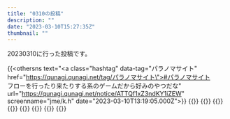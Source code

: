 ```yaml
---
title: "0310の投稿"
description: ""
date: "2023-03-10T15:27:35Z"
thumbnail: ""
---
```

20230310に行った投稿です。
<!--more-->
{{<othersns text="<a class=\"hashtag\" data-tag=\"パラノマサイト\" href=\"https://qunagi.qunagi.net/tag/パラノマサイト\">#パラノマサイト</a><br/>フローを行ったり来たりする系のゲームだから好みのやつだな" url="https://qunagi.qunagi.net/notice/ATTQf1xZ3ndKY1iZEW" screenname="jme/k.h" date="2023-03-10T13:19:05.000Z">}}
{{<othersns text="＃パラノマサイト<br/>フローを行ったり来たりする系だから好みのやつだな" url="https://qunagi.qunagi.net/notice/ATTQYX2F7kv6tpo74i" screenname="jme/k.h" date="2023-03-10T13:17:54.000Z">}}
{{<othersns text="ベヨネッタ3をクリアしないといけないなあ" url="https://qunagi.qunagi.net/notice/ATT1aCWrq2gB1gpZaK" screenname="jme/k.h" date="2023-03-10T08:38:05.000Z">}}
{{<othersns text="ふだんおすすめ見ないからぴんとこないな" url="https://qunagi.qunagi.net/notice/ATSwwTeWM4BCjYDILA" screenname="jme/k.h" date="2023-03-10T07:46:05.000Z">}}
{{<othersns text="問題はコンセントの数が足りないんだったな" url="https://qunagi.qunagi.net/notice/ATSu0vzad8ulvLVBSK" screenname="jme/k.h" date="2023-03-10T07:13:16.000Z">}}
{{<othersns text="メインの方もモニタアームにしていい感じの場所探るのもありか" url="https://qunagi.qunagi.net/notice/ATStg25Sm7YIkGHZgG" screenname="jme/k.h" date="2023-03-10T07:09:29.000Z">}}
{{<othersns text="だからまあ斜めにするかもっと外につけるか。<br/>ありな気がするな。考えてみるか" url="https://qunagi.qunagi.net/notice/ATStKaIEuvVeSk1zwe" screenname="jme/k.h" date="2023-03-10T07:05:37.000Z">}}
{{<othersns text="PCとコンシューマーを同時にできる環境を作るか？<br/>小さめのモニタをモニタアームでってことになると思うけど手前にも棒があるタイプの机なんだよな" url="https://qunagi.qunagi.net/notice/ATSt1AW6WrCj15G4Om" screenname="jme/k.h" date="2023-03-10T07:02:06.000Z">}}
{{<othersns text="アクション性の強いゲームをしっかりクリアしないと衰えていきそうだな<br/>でもなあ、苦行だから他にやりたいのがあるとそっちになあ" url="https://qunagi.qunagi.net/notice/ATSqRSTE6JJ6MhkxAe" screenname="jme/k.h" date="2023-03-10T06:33:15.000Z">}}

